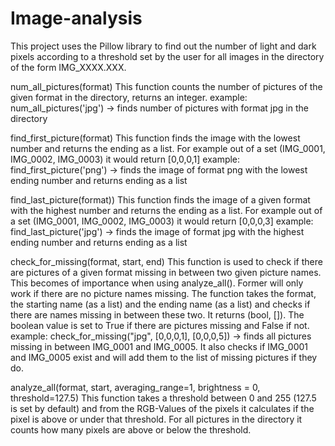 # Image-analysis
This project uses the Pillow library to find out the number of light and dark pixels according to a threshold set by the user for all images in the directory of the form IMG_XXXX.XXX.

num_all_pictures(format) 
This function counts the number of pictures of the given format in the directory, returns an integer.
example: num_all_pictures('jpg') -> finds number of pictures with format jpg in the directory

find_first_picture(format)
This function finds the image with the lowest number and returns the ending as a list. For example out of a set (IMG_0001, IMG_0002, IMG_0003) it would return [0,0,0,1]
example: find_first_picture('png') -> finds the image of format png with the lowest ending number and returns ending as a list

find_last_picture(format))
This function finds the image of a given format with the highest number and returns the ending as a list. For example out of a set (IMG_0001, IMG_0002, IMG_0003) it would return [0,0,0,3]
example: find_last_picture('jpg') ->  finds the image of format jpg with the highest ending number and returns ending as a list

check_for_missing(format, start, end)
This function is used to check if there are pictures of a given format missing in between two given picture names. This becomes of importance when using analyze_all().
Former will only work if there are no picture names missing. The function takes the format, the starting name (as a list) and the ending name (as a list) and checks if there are names missing in between these two. It returns (bool, []). The boolean value is set to True if there are pictures missing and False if not. 
example: check_for_missing("jpg", [0,0,0,1], [0,0,0,5]) -> finds all pictures missing in between IMG_0001 and IMG_0005. It also checks if IMG_0001 and IMG_0005 exist and will add them to the list of missing pictures if they do.

analyze_all(format, start, averaging_range=1, brightness = 0, threshold=127.5)
This function takes a threshold between 0 and 255 (127.5 is set by default) and from the RGB-Values of the pixels it calculates if the pixel is above or under that threshold. For all pictures in the directory it counts how many pixels are above or below the threshold. 
